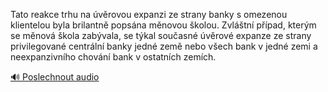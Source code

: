 
Tato reakce trhu na úvěrovou expanzi ze strany banky s omezenou klientelou byla brilantně popsána měnovou školou. Zvláštní případ, kterým se měnová škola zabývala, se týkal současné úvěrové expanze ze strany privilegované centrální banky jedné země nebo všech bank v jedné zemi a neexpanzivního chování bank v ostatních zemích.

[🔊 Poslechnout audio](/data/7-paragraphs/audio/chapter_81/para_008-Tato-reakce-trhu-na-vrovou-expanzi-ze-strany-ban.mp3)
